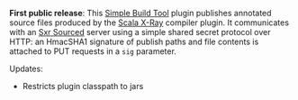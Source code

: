 **First public release**: This [Simple Build Tool][sbt] plugin publishes annotated source files produced by the [Scala X-Ray][sxr] compiler plugin. It communicates with an  [Sxr Sourced][sxr-sourced] server using a simple shared secret protocol over HTTP: an HmacSHA1 signature of publish paths and file contents is attached to PUT requests in a `sig` parameter.

[sbt]: http://code.google.com/p/simple-build-tool/
[sxr]: http://github.com/harrah/browse
[sxr-sourced]: http://github.com/softprops/sxr-sourced


Updates:

* Restricts plugin classpath to jars